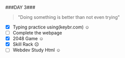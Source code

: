 ###DAY 3###
>"Doing something is better than not even trying"
- [x] Typing practice using(keybr.com) ☺
- [ ] Complete the webpage
- [x] 2048 Game ☺
- [x] Skill Rack ☹
- [ ] Webdev Study Html ☺